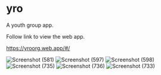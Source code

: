 # yro

A youth group app.

Follow link to view the web app.

https://yroorg.web.app/#/




![Screenshot (581)](https://user-images.githubusercontent.com/73790720/136638418-3ac58aee-5858-4c91-a71b-e61f3b3cba20.png)
![Screenshot (597)](https://user-images.githubusercontent.com/73790720/136638423-6e63876c-4547-4330-921e-84d0e3679ba3.png)
![Screenshot (598)](https://user-images.githubusercontent.com/73790720/136638432-2d2f568f-9e0e-4f9a-a53c-8094a22d13bc.png)
![Screenshot (735)](https://user-images.githubusercontent.com/73790720/142764800-6135869a-178b-4bb5-9787-ea9369909fd1.png)
![Screenshot (736)](https://user-images.githubusercontent.com/73790720/142764822-dbf35b5e-2d0a-450f-89d8-7003955eeacf.png)
![Screenshot (733)](https://user-images.githubusercontent.com/73790720/142764843-64a752c8-c373-4338-ba8b-c4286cee1fa2.png)
